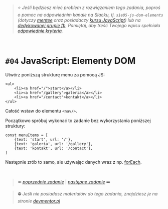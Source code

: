 
> :star: *Jeśli będziesz mieć problem z rozwiązaniem tego zadania, poproś o pomoc na odpowiednim kanale na Slacku, tj. `s1e05-js-dom-elements` (dotyczy [mentee](https://devmentor.pl/mentoring-javascript/) oraz posiadaczy [kursu JavaScript](https://devmentor.pl/p/javascript-for-beginners/)) lub na [dedykowanej grupie fb](https://www.facebook.com/groups/155234921740033). Pamiętaj, aby treść Twojego wpisu spełniała [odpowiednie kryteria](https://devmentor.pl/jak-prosic-o-pomoc/).*

&nbsp;

# `#04` JavaScript: Elementy DOM



Utwórz poniższą strukturę menu za pomocą JS:

```
<ul>
    <li><a href="/">start</a></li>
    <li><a href="/gallery">galeria</a></li>
    <li><a href="/contact">kontakt</a></li>
</ul>
```

Całość wstaw do elementu `<nav/>`.

Początkowo spróbuj wykonać to zadanie bez wykorzystania poniższej struktury:

```
const menuItems = [
    {text: 'start', url: '/'},
    {text: 'galeria', url: '/gallery'},
    {text: 'kontakt', url: '/contact'},
]
```

Następnie zrób to samo, ale używając danych wraz z np. [forEach](https://developer.mozilla.org/pl/docs/Web/JavaScript/Referencje/Obiekty/Array/forEach).


&nbsp;

> :arrow_left: [*poprzednie zadanie*](./../03) | [*następne zadanie*](./../05) :arrow_right:

> :no_entry: *Jeśli nie posiadasz materiałów do tego zadania, znajdziesz je na stronie [devmentor.pl](https://devmentor.pl/p/js-basics/)*
